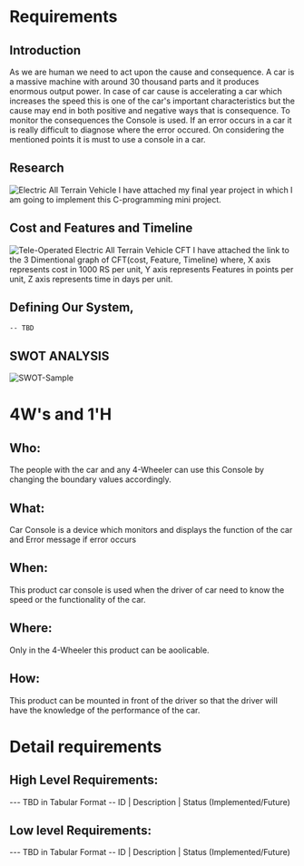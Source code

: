 # Requirements
## Introduction
  As we are human we need to act upon the cause and consequence. A car is a massive machine with around 30 thousand parts and it produces enormous output power. In case of car cause is accelerating a car which increases the speed this is one of the car's important characteristics but the cause may end in both positive and negative ways that is consequence. To monitor the consequences the Console is used. If an error occurs in a car it is really difficult to diagnose where the error occured. On considering the mentioned points it is must to use a console in a car.  

## Research
![Electric All Terrain Vehicle](https://kumaragurudtsteam-my.sharepoint.com/personal/shanmugavadivel_17mc_kct_ac_in/_layouts/15/onedrive.aspx?id=%2Fpersonal%2Fshanmugavadivel%5F17mc%5Fkct%5Fac%5Fin%2FDocuments%2FTesting%20video%2FScreenshot%202021%2D11%2D18%20124922%2Epng&parent=%2Fpersonal%2Fshanmugavadivel%5F17mc%5Fkct%5Fac%5Fin%2FDocuments%2FTesting%20video)
I have attached my final year project in which I am going to implement this C-programming mini project. 
## Cost and Features and Timeline
![Tele-Operated Electric All Terrain Vehicle CFT](https://technology.cpm.org/general/3dgraph/?graph3ddata=____cRy+yy+yy+y)
I have attached the link to the 3 Dimentional graph of CFT(cost, Feature, Timeline) 
where, X axis represents cost in 1000 RS per unit, Y axis represents Features in points per unit, Z axis represents time in days per unit.

## Defining Our System, 

    -- TBD
## SWOT ANALYSIS
![SWOT-Sample](https://drive.google.com/file/d/107aO1eomjv0lrxPrjjBq-5hLWttqSuBi/view?usp=sharing)

# 4W&#39;s and 1&#39;H

## Who:

The people with the car and any 4-Wheeler can use this Console by changing the boundary values accordingly.

## What:

Car Console is a device which monitors and displays the function of the car and Error message if error occurs

## When:

This product car console is used when the driver of car need to know the speed or the functionality of the car.

## Where:

Only in the 4-Wheeler this product can be aoolicable.

## How:

This product can be mounted in front of the driver so that the driver will have the knowledge of the performance of the car.

# Detail requirements
## High Level Requirements:
--- TBD in Tabular Format 
-- ID | Description | Status (Implemented/Future)


##  Low level Requirements:
--- TBD in Tabular Format 
-- ID | Description | Status (Implemented/Future)

